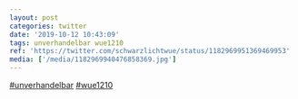 ```yaml
---
layout: post
categories: twitter
date: '2019-10-12 10:43:09'
tags: unverhandelbar wue1210
ref: 'https://twitter.com/schwarzlichtwue/status/1182969951369469953'
media: ['/media/1182969940476858369.jpg']
---
```

[#unverhandelbar](/t/unverhandelbar) [#wue1210](/t/wue1210) 